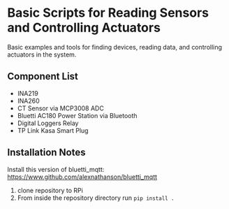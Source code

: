 # Basic Scripts for Reading Sensors and Controlling Actuators

Basic examples and tools for finding devices, reading data, and controlling actuators in the system.

## Component List
* INA219
* INA260
* CT Sensor via MCP3008 ADC
* Bluetti AC180 Power Station via Bluetooth
* Digital Loggers Relay
* TP Link Kasa Smart Plug


## Installation Notes

Install this version of bluetti_mqtt: https://www.github.com/alexnathanson/bluetti_mqtt
1) clone repository to RPi
2) From inside the repository directory run `pip install .`